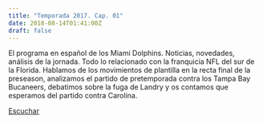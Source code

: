 ```yaml
---
title: "Temporada 2017. Cap. 01"
date: 2018-08-14T01:41:00Z
draft: false
---
```


El programa en español de los Miami Dolphins. Noticias, novedades, análisis de la jornada.
Todo lo relacionado con la franquicia NFL del sur de la Florida.
Hablamos de los movimientos de plantilla en la recta final de la preseason, analizamos el partido de pretemporada contra los Tampa Bay Bucaneers, debatimos sobre la fuga de Landry y os contamos que esperamos del partido contra Carolina.

[Escuchar](https://www.ivoox.com/temporada-2017-cap-01-audios-mp3_rf_27785809_1.html)
